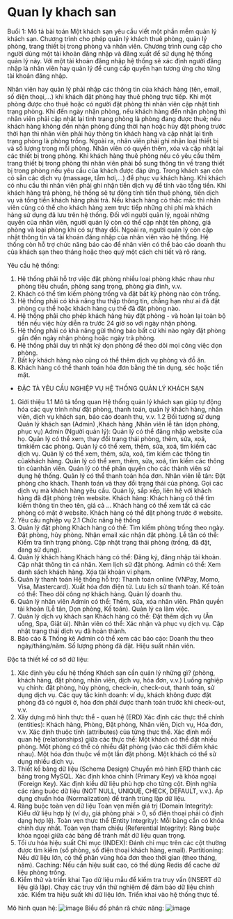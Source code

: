# Quan ly khach san
Buổi 1:
Mô tả bài toán
Một khách sạn yêu cầu viết một phần mềm quản lý khách sạn. Chương trình cho phép quản lý khách thuê phòng, quản lý phòng, trang thiết bị trong phòng và nhân viên.
Chương trình cung cấp cho người dùng một tài khoản đăng nhập và đăng xuất để sử dụng hệ thống quản lý này. Với một tài khoản đăng nhập hệ thống sẽ xác định người đăng nhập là nhân viên hay quản lý để cung cấp quyền hạn tương ứng cho từng tài khoản đăng nhập.



Nhân viên hay quản lý phải nhập các thông tin của khách hàng (tên, email, số điện thoại,…) khi khách đặt phòng hay thuê phòng trực tiếp. Khi một phòng được cho thuê hoặc có người đặt phòng thì nhân viên cập nhật tình trạng phòng. Khi đến ngày nhận phòng, nếu khách hàng đến nhận phòng thì nhân viên phải cập nhật lại tình trạng phòng là phòng đang được thuê; nếu khách hàng không đến nhận phòng đúng thời hạn hoặc hủy đặt phòng trước thời hạn thì nhân viên phải hủy thông tin khách hàng và cập nhật lại tình trạng phòng là phòng trống.
Ngoài ra, nhân viên phải ghi nhận loại thiết bị và số lượng trong mỗi phòng. Nhân viên có quyền thêm, xóa và cập nhật lại các thiết bị trong phòng. Khi khách hàng thuê phòng nếu có yêu cầu thêm trang thiết bị trong phòng thì nhân viên phải bổ sung thông tin về trang thiết bị trong phòng nếu yêu cầu của khách được đáp ứng.
Trong khách sạn còn có sẵn các dịch vụ (massage, tắm hơi,…) để phục vụ khách hàng. Khi khách có nhu cầu thì nhân viên phải ghi nhận tiền dịch vụ để tính vào tổng tiền.
Khi khách hàng trả phòng, hệ thống sẽ tự động tính tiền thuê phòng, tiền dịch vụ và tổng tiền khách hàng phải trả. Nếu khách hàng có thắc mắc thì nhân viên cũng có thể cho khách hàng xem trực tiếp những chi phí mà khách hàng sử dụng đã lưu trên hệ thống.
Đối với người quản lý, ngoài những quyền của nhân viên, người quản lý còn có thể cập nhật tên phòng, giá phòng và loại phòng khi có sự thay đổi. Ngoài ra, người quản lý còn cập nhật thông tin và tài khoản đăng nhập của nhân viên vào hệ thống.
Hệ thống còn hỗ trợ chức năng báo cáo để nhân viên có thể báo cáo doanh thu của khách sạn theo tháng hoặc theo quý một cách chi tiết và rõ ràng.

Yêu cầu hệ thống:
1.	Hệ thống phải hỗ trợ việc đặt phòng nhiều loại phòng khác nhau như phòng tiêu chuẩn, phòng sang trọng, phòng gia đình, v.v.
2.	Khách có thể tìm kiếm phòng trống và đặt bất kỳ phòng nào còn trống.
3.	Hệ thống phải có khả năng thu thập thông tin, chẳng hạn như ai đã đặt phòng cụ thể hoặc khách hàng cụ thể đã đặt phòng nào.
4.	Hệ thống phải cho phép khách hàng hủy đặt phòng - và hoàn lại toàn bộ tiền nếu việc hủy diễn ra trước 24 giờ so với ngày nhận phòng.
5.	Hệ thống phải có khả năng gửi thông báo bất cứ khi nào ngày đặt phòng gần đến ngày nhận phòng hoặc ngày trả phòng.
6.	Hệ thống phải duy trì nhật ký dọn phòng để theo dõi mọi công việc dọn phòng.
7.	Bất kỳ khách hàng nào cũng có thể thêm dịch vụ phòng và đồ ăn.
8.	Khách hàng có thể thanh toán hóa đơn bằng thẻ tín dụng, séc hoặc tiền mặt.


- ĐẶC TẢ YÊU CẦU NGHIỆP VỤ HỆ THỐNG QUẢN LÝ KHÁCH SẠN 
1. Giới thiệu 
1.1 Mô tả tổng quan Hệ thống quản lý khách sạn giúp tự động hóa các quy trình như đặt phòng, thanh toán, quản lý khách hàng, nhân viên, dịch vụ khách sạn, báo cáo doanh thu, v.v. 
1.2 Đối tượng sử dụng Quản lý khách sạn (Admin) ,Khách hàng ,Nhân viên lễ tân (dọn phòng, phục vụ) 
Admin (Người quản lý):
Quản lý có thể đăng nhập website của họ.
Quản lý có thể xem, thay đổi trạng thái phòng, thêm, sửa, xoá, tìmkiếm các phòng.
Quản lý có thể xem, thêm, sửa, xoá, tìm kiếm các dịch vụ.
Quản lý có thể xem, thêm, sửa, xoá, tìm kiếm các thông tin củakhách hàng.
Quản lý có thể xem, thêm, sửa, xoá, tìm kiếm các thông tin củanhân viên.
Quản lý có thể phân quyền cho các thành viên sử dụng hệ thống.
Quản lý có thể thanh toán hóa đơn.
Nhân viên lễ tân:
Đặt phòng cho khách.
Thanh toán và thay đổi trạng thái của phòng.
Gọi các dịch vụ mà khách hàng yêu cầu. 
Quản lý, sắp xếp, liên hệ với khách hàng đã đặt phòng trên website.
Khách hàng:
Khách hàng có thể tìm kiếm thông tin theo tên, giá cả ...
Khách hàng có thể xem tất cả các phòng có mặt ở website.
Khách hàng có thể đặt phòng trước ở website.
2. Yêu cầu nghiệp vụ 
2.1 Chức năng hệ thống 
 1. Quản lý đặt phòng 
Khách hàng có thể: Tìm kiếm phòng trống theo ngày. Đặt phòng, hủy phòng. Nhận email xác nhận đặt phòng.
Lễ tân có thể: Kiểm tra tình trạng phòng. Cập nhật trạng thái phòng (trống, đã đặt, đang sử dụng). 
 2. Quản lý khách hàng 
 Khách hàng có thể: Đăng ký, đăng nhập tài khoản. Cập nhật thông tin cá nhân. Xem lịch sử đặt phòng.
 Admin có thể: Xem danh sách khách hàng. Xóa tài khoản vi phạm. 
 3. Quản lý thanh toán 
 Hệ thống hỗ trợ: Thanh toán online (VNPay, Momo, Visa, Mastercard). Xuất hóa đơn điện tử. Lưu lịch sử thanh toán. 
Kế toán có thể: Theo dõi công nợ khách hàng. Quản lý doanh thu.
  4. Quản lý nhân viên 
 Admin có thể: Thêm, sửa, xóa nhân viên. Phân quyền tài khoản (Lễ tân, Dọn phòng, Kế toán). Quản lý ca làm việc. 
 5. Quản lý dịch vụ khách sạn 
Khách hàng có thể: Đặt thêm dịch vụ (Ăn uống, Spa, Giặt ủi). 
 Nhân viên có thể: Xác nhận và phục vụ dịch vụ. Cập nhật trạng thái dịch vụ đã hoàn thành. 
 6. Báo cáo & Thống kê 
Admin có thể xem các báo cáo: Doanh thu theo ngày/tháng/năm. Số lượng phòng đã đặt. Hiệu suất nhân viên.


Đặc tả thiết kế cơ sở dữ liệu:

1. Xác định yêu cầu hệ thống
Khách sạn cần quản lý những gì? (phòng, khách hàng, đặt phòng, nhân viên, dịch vụ, hóa đơn, v.v.)
Luồng nghiệp vụ chính: đặt phòng, hủy phòng, check-in, check-out, thanh toán, sử dụng dịch vụ.
Các quy tắc kinh doanh: ví dụ, khách không được đặt phòng đã có người ở, hóa đơn phải được thanh toán trước khi check-out, v.v.
2. Xây dựng mô hình thực thể - quan hệ (ERD)
Xác định các thực thể chính (entities): Khách hàng, Phòng, Đặt phòng, Nhân viên, Dịch vụ, Hóa đơn, v.v.
Xác định thuộc tính (attributes) của từng thực thể.
Xác định mối quan hệ (relationships) giữa các thực thể:
Một khách có thể đặt nhiều phòng.
Một phòng có thể có nhiều đặt phòng (vào các thời điểm khác nhau).
Một hóa đơn thuộc về một lần đặt phòng.
Một khách có thể sử dụng nhiều dịch vụ.
3. Thiết kế bảng dữ liệu (Schema Design)
Chuyển mô hình ERD thành các bảng trong MySQL.
Xác định khóa chính (Primary Key) và khóa ngoại (Foreign Key).
Xác định kiểu dữ liệu phù hợp cho từng cột.
Định nghĩa các ràng buộc dữ liệu (NOT NULL, UNIQUE, CHECK, DEFAULT, v.v.).
Áp dụng chuẩn hóa (Normalization) để tránh trùng lặp dữ liệu.
4. Ràng buộc toàn vẹn dữ liệu
Toàn vẹn miền giá trị (Domain Integrity): Kiểu dữ liệu hợp lý (ví dụ, giá phòng phải > 0, số điện thoại phải có định dạng hợp lệ).
Toàn vẹn thực thể (Entity Integrity): Mỗi bảng cần có khóa chính duy nhất.
Toàn vẹn tham chiếu (Referential Integrity): Ràng buộc khóa ngoại giữa các bảng để tránh mất dữ liệu quan trọng.
5. Tối ưu hóa hiệu suất
Chỉ mục (INDEX): Đánh chỉ mục trên các cột thường được tìm kiếm (số phòng, số điện thoại khách hàng, email).
Partitioning: Nếu dữ liệu lớn, có thể phân vùng hóa đơn theo thời gian (theo tháng, năm).
Caching: Nếu cần hiệu suất cao, có thể dùng Redis để cache dữ liệu phòng trống.
6. Kiểm thử và triển khai
Tạo dữ liệu mẫu để kiểm tra truy vấn (INSERT dữ liệu giả lập).
Chạy các truy vấn thử nghiệm để đảm bảo dữ liệu chính xác.
Kiểm tra hiệu suất khi dữ liệu lớn.
Triển khai vào hệ thống thực tế.

Mô hình quan hệ:
![image](https://github.com/user-attachments/assets/d3874611-5324-4222-a832-11328ee52998)
Biểu đồ phân rã chức năng:
![image](https://github.com/user-attachments/assets/09df9460-22ad-4ebb-b631-33c5f47b7bd2)
